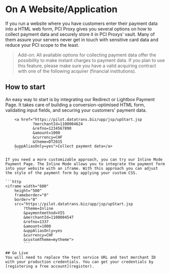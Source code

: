 # On A Website/Application

If you run a website where you have customers enter their payment data into a HTML web form, PCI Proxy gives you several options on how to collect payment data and securely store it in PCI Proxys’ vault. Many of them assure your servers never get in touch with sensitive card data and reduce your PCI scope to the least.

> Add-on: All available options for collecting payment data offer the possibility to make instant charges to payment data. If you plan to use this feature, please make sure you have a valid acquiring contract with one of the following acquirer (financial institutions).

## How to start

An easy way to start is by integrating our Redirect or Lightbox Payment Page. It takes care of building a conversion-optimised HTML form, validating input fields, and securing your customers' payment data. 

```http
    <a href="https://pilot.datatrans.biz/upp/jsp/upStart.jsp
    		?merchantId=1100004624
    		&refno=1234567890
    		&amount=1000
    		&currency=CHF
    		&theme=DT2015
    &uppAliasOnly=yes">Collect payment data</a>
    ```

If you need a more customizable approach, you can try our Inline Mode Payment Page. The Inline Mode allows you to integrate the payment form into your website with an iframe. With this approach you can adjust the style of the payment form by applying your custom CSS.

```http
<iframe width="600" 
	height="500"
	frameborder="0"
	border="0"
	src="https://pilot.datatrans.biz/upp/jsp/upStart.jsp
		?theme=Inline
		&paymentmethod=VIS
		&merchantId=1100004547
		&refno=1337
		&amount=1000
		&uppAliasOnly=yes
		&currency=CHF
		&customTheme=mytheme">
		```

## Go Live
You will need to replace the test service URL and test merchant ID with your production credentials. You can get your credentials by [registering a free account](register).

